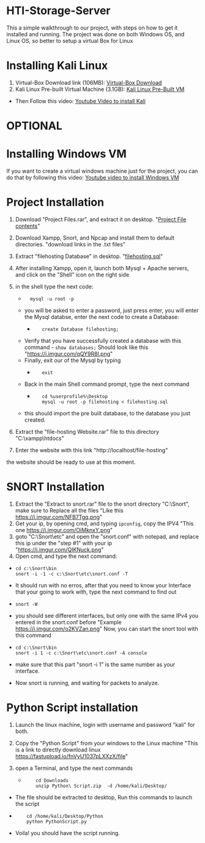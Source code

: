 # HTI-Storage-Server
This a simple walkthrough to our project, with steps on how to get it installed and running.
The project was done on both Windows OS, and Linux OS, so better to setup a virtual Box for Linux


# Installing Kali Linux

1. Virtual-Box Download link (106MB): [Virtual-Box Download](https://download.virtualbox.org/virtualbox/7.0.12/VirtualBox-7.0.12-159484-Win.exe)
2. Kali Linux Pre-built Virtual Machine (3.1GB): [Kali Linux Pre-Built VM](https://cdimage.kali.org/kali-2023.4/kali-linux-2023.4-virtualbox-amd64.7z)
- Then Follow this video: [Youtube Video to install Kali](https://youtu.be/iu-puVuUuzU?t=120)



# OPTIONAL
# Installing Windows VM
If you want to create a virtual windows machine just for the project, 
you can do that by following this video: [Youtube video to install Windows VM](https://www.youtube.com/watch?v=sBzL_zoYt6o)



# Project Installation

1. Download "Project Files.rar", and extract it on desktop. "[Project File contents](https://i.imgur.com/TXzu9tg.png)"
2. Download Xampp, Snort, and Npcap and install them to default directories. "download links in the .txt files"
3. Extract "filehosting Database" in desktop. "[filehosting.sql](https://i.imgur.com/c6b4Vsv.png)"
4. After installing Xampp, open it, launch both Mysql + Apache servers, and click on the "Shell" icon on the right side
5. in the shell type the next code:
      - ```
          mysql -u root -p
        ```
   - you will be asked to enter a password, just press enter, you will enter the Mysql databse, enter the next code to create a Database:
      - ```
           create Database filehosting;
        ```
   - Verify that you have successfully created a database with this command
         - ```
           show databases;
           ```
     Should look like this "https://i.imgur.com/qQY9R8l.png"
   - Finally, exit our of the Mysql by typing
      - ```
           exit
        ```
   - Back in the main Shell command prompt, type the next command
      - ```
           cd %userprofile%\Desktop
           mysql -u root -p filehosting < filehosting.sql
        ```
   - this should import the pre built database, to the database you just created.

6. Extract the "file-hosting Website.rar" file to this directory "C:\xampp\htdocs" 
7. Enter the website with this link "http://localhost/file-hosting"

the website should be ready to use at this moment.






# SNORT Installation

1. Extract the "Extract to snort.rar" file to the snort directory "C:\Snort", make sure to Replace all the files "Like this https://i.imgur.com/NFB7Tgq.png"
2. Get your ip, by opening cmd, and typing ``` ipconfig ```, copy the IPV4 "This one https://i.imgur.com/OiMknxY.png"
3. goto "C:\Snort\etc" and open the "snort.conf" with notepad, and replace this ip under the "step #1" with your ip "https://i.imgur.com/QIKNuck.png"
4. Open cmd, and type the next command:


- ```
  cd c:\Snort\bin
  snort -i -1 -c c:\Snort\etc\snort.conf -T
  ```

- It should run with no erros, after that you need to know your Interface that your going to work with, type the next command to find out
- ```
  snort -W
  ```
- you should see different interfaces, but only one with the same IPv4 you entered in the snort.conf before "Example https://i.imgur.com/o2KVZan.png"
Now, you can start the snort tool with this command
- ```
  cd c:\Snort\bin
  snort -i 1 -c c:\Snort\etc\snort.conf -A console
  ```
- make sure that this part "snort -i 1" is the same number as your interface.
- Now snort is running, and waiting for packets to analyze.



# Python Script installation

1. Launch the linux machine, login with username and password "kali" for both.
2. Copy the "Python Script" from your windows to the Linux machine "This is a link to directly download linux https://fastupload.io/fnVyU1037pLXXzX/file"
3. open a Terminal, and type the next commands

      - ```
            cd Downloads
            unzip Python\ Script.zip  -d /home/kali/Desktop/
        ```

- The file should be extracted to desktop, Run this commands to launch the script
- ```
      cd /home/kali/Desktop/Python
      python PythonScript.py
  ```

- Voila! you should have the script running.
